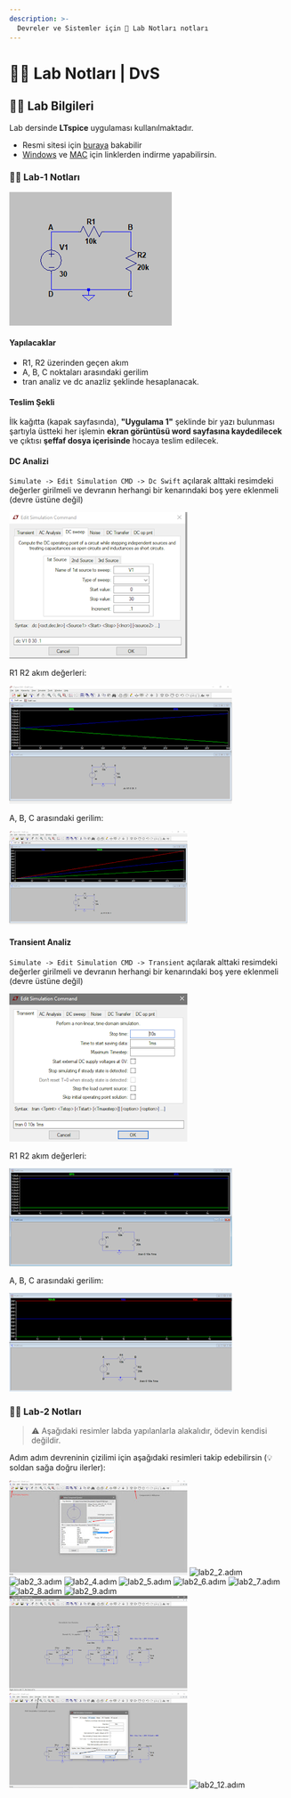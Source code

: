 ```yaml
---
description: >-
  Devreler ve Sistemler için 🔬 Lab Notları notları
---
```


# 👩‍🔬 Lab Notları \| DvS

## 👩‍🔬 Lab Bilgileri

Lab dersinde **LTspice** uygulaması kullanılmaktadır.

- Resmi sitesi için [buraya][LTspice Website] bakabilir
- [Windows][LTspice Windows] ve [MAC][LTspice MAC] için linklerden indirme yapabilirsin.

### 👩‍🔬 Lab-1 Notları

![devre](../../../../res/devre.png)

#### Yapılacaklar

- R1, R2 üzerinden geçen akım
- A, B, C noktaları arasındaki gerilim
- tran analiz ve dc anazliz şeklinde hesaplanacak.

#### Teslim Şekli

İlk kağıtta (kapak sayfasında), **"Uygulama 1"** şeklinde bir yazı bulunması şartıyla üstteki her işlemin **ekran görüntüsü word sayfasına kaydedilecek** ve çıktısı **şeffaf dosya içerisinde** hocaya teslim edilecek.

#### DC Analizi

`Simulate -> Edit Simulation CMD -> Dc Swift` açılarak alttaki resimdeki değerler girilmeli ve devranın herhangi bir kenarındaki boş yere eklenmeli (devre üstüne değil)

![dc_ayarlama](../../../../res/dc%20ayarlanma.png)

R1 R2 akım değerleri:

![Akım R1,R2](../../../../res/Akım&#32;R1,R2.png)

A, B, C arasındaki gerilim:

![Volt A,B,C](../../../../res/Volt&#32;A,B,C.png)

#### Transient Analiz

`Simulate -> Edit Simulation CMD -> Transient` açılarak alttaki resimdeki değerler girilmeli ve devranın herhangi bir kenarındaki boş yere eklenmeli (devre üstüne değil)

![transient1](../../../../res/transient1.png)

R1 R2 akım değerleri:

![trans_r1_r2](../../../../res/trans_r1_r2.png)

A, B, C arasındaki gerilim:

![trans_a_b_volt](../../../../res/trans_a_b_vold.png)

### 👩‍🔬 Lab-2 Notları

>⚠ Aşağıdaki resimler labda yapılanlarla alakalıdır, ödevin kendisi değildir.

Adım adım devreninin çizilimi için aşağıdaki resimleri takip edebilirsin (💡 soldan sağa doğru ilerler):

![lab2_1.adım](../../../../res/lab2_1.adım.jpg)
![lab2_2.adım](../../../../res/lab2_2.adım.png)
![lab2_3.adım](../../../../res/lab2_3.adım.png)
![lab2_4.adım](../../../../res/lab2_4.adım.png)
![lab2_5.adım](../../../../res/lab2_5.adım.png)
![lab2_6.adım](../../../../res/lab2_6.adım.png)
![lab2_7.adım](../../../../res/lab2_7.adım.png)
![lab2_8.adım](../../../../res/lab2_8.adım.png)
![lab2_9.adım](../../../../res/lab2_9.adım.png)
![lab2_10.adım](../../../../res/lab2_10_adim.png)
![lab2_11.adım](../../../../res/lab2_11.adim.png)
![lab2_12.adım](../../../../res/lab2_12.adım.png)

[LTspice Website]: http://www.linear.com/designtools/software/
[LTspice Windows]: http://ltspice.linear-tech.com/software/LTspiceXVII.exe
[LTspice MAC]: http://ltspice.linear-tech.com/LTspiceIV.dmg
